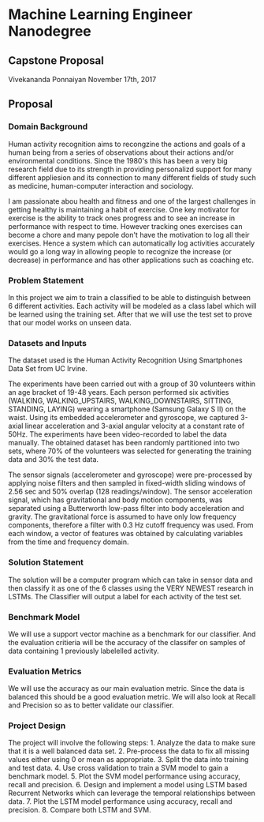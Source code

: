 # Machine Learning Engineer Nanodegree
## Capstone Proposal
Vivekananda Ponnaiyan
November 17th, 2017

## Proposal

### Domain Background

Human activity recognition aims to recongzine the actions and goals of a human being from a series of observations about their actions and/or environmental conditions. Since the 1980's this has been a very big research field due to its strength in providing personalizd support for many different appliesion and its connection to many different fields of study such as medicine, human-computer interaction and sociology.

I am passionate abou health and fitness and one of the largest challenges in getting healthy is maintaining a habit of exercise. One key motivator for exercise is the ability to track ones progress and to see an increase in performance with respect to time. However tracking ones exercises can become a chore and many pepole don't have the motivation to log all their exercises. Hence a system which can automatically log activities accurately would go a long way in allowing people to recognize the increase (or decrease) in performance and has other applications such as coaching etc.


### Problem Statement

In this project we aim to train a classified to be able to distinguish between 6 different activities. Each activity will be modeled as a class label which will be learned using the training set. After that we will use the test set to prove that our model works on unseen data. 

### Datasets and Inputs

The dataset used is the Human Activity Recognition Using Smartphones Data Set from UC Irvine. 

The experiments have been carried out with a group of 30 volunteers within an age bracket of 19-48 years. Each person performed six activities (WALKING, WALKING_UPSTAIRS, WALKING_DOWNSTAIRS, SITTING, STANDING, LAYING) wearing a smartphone (Samsung Galaxy S II) on the waist. Using its embedded accelerometer and gyroscope, we captured 3-axial linear acceleration and 3-axial angular velocity at a constant rate of 50Hz. The experiments have been video-recorded to label the data manually. The obtained dataset has been randomly partitioned into two sets, where 70% of the volunteers was selected for generating the training data and 30% the test data.

The sensor signals (accelerometer and gyroscope) were pre-processed by applying noise filters and then sampled in fixed-width sliding windows of 2.56 sec and 50% overlap (128 readings/window). The sensor acceleration signal, which has gravitational and body motion components, was separated using a Butterworth low-pass filter into body acceleration and gravity. The gravitational force is assumed to have only low frequency components, therefore a filter with 0.3 Hz cutoff frequency was used. From each window, a vector of features was obtained by calculating variables from the time and frequency domain.


### Solution Statement

The solution will be a computer program which can take in sensor data and then classify it as one of the 6 classes using the VERY NEWEST research in LSTMs. The Classifier will output a label for each activity of the test set. 

### Benchmark Model

We will use a support vector machine as a benchmark for our classifier. And the evaluation critieria will be the accuracy of the classifer on samples of data containing 1 previously labelelled activity. 


### Evaluation Metrics

We will use the accuracy as our main evaluation metric. Since the data is balanced this should be a good evaluation metric. We will also look at Recall and Precision so as to better validate our classifier. 

### Project Design

The project will involve the following steps: 
	1. Analyze the data to make sure that it is a well balanced data set. 
	2. Pre-process the data to fix all missing values either using 0 or mean as appropriate.
	3. Split the data into training and test data. 
	4. Use cross validation to train a SVM model to gain a benchmark model.
	5. Plot the SVM model performance using accuracy, recall and precision.
	6. Design and implement a model using LSTM based Recurrent Networks which can leverage the temporal relationships between data. 
	7. Plot the LSTM model performance using accuracy, recall and precision.
	8. Compare both LSTM and SVM.
